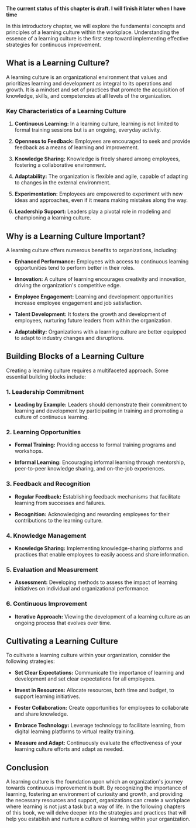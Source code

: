 **The current status of this chapter is draft. I will finish it later when I have time**

In this introductory chapter, we will explore the fundamental concepts and principles of a learning culture within the workplace. Understanding the essence of a learning culture is the first step toward implementing effective strategies for continuous improvement.

What is a Learning Culture?
---------------------------

A learning culture is an organizational environment that values and prioritizes learning and development as integral to its operations and growth. It is a mindset and set of practices that promote the acquisition of knowledge, skills, and competencies at all levels of the organization.

### Key Characteristics of a Learning Culture

1. **Continuous Learning:** In a learning culture, learning is not limited to formal training sessions but is an ongoing, everyday activity.

2. **Openness to Feedback:** Employees are encouraged to seek and provide feedback as a means of learning and improvement.

3. **Knowledge Sharing:** Knowledge is freely shared among employees, fostering a collaborative environment.

4. **Adaptability:** The organization is flexible and agile, capable of adapting to changes in the external environment.

5. **Experimentation:** Employees are empowered to experiment with new ideas and approaches, even if it means making mistakes along the way.

6. **Leadership Support:** Leaders play a pivotal role in modeling and championing a learning culture.

Why is a Learning Culture Important?
------------------------------------

A learning culture offers numerous benefits to organizations, including:

* **Enhanced Performance:** Employees with access to continuous learning opportunities tend to perform better in their roles.

* **Innovation:** A culture of learning encourages creativity and innovation, driving the organization's competitive edge.

* **Employee Engagement:** Learning and development opportunities increase employee engagement and job satisfaction.

* **Talent Development:** It fosters the growth and development of employees, nurturing future leaders from within the organization.

* **Adaptability:** Organizations with a learning culture are better equipped to adapt to industry changes and disruptions.

Building Blocks of a Learning Culture
-------------------------------------

Creating a learning culture requires a multifaceted approach. Some essential building blocks include:

### 1. Leadership Commitment

* **Leading by Example:** Leaders should demonstrate their commitment to learning and development by participating in training and promoting a culture of continuous learning.

### 2. Learning Opportunities

* **Formal Training:** Providing access to formal training programs and workshops.

* **Informal Learning:** Encouraging informal learning through mentorship, peer-to-peer knowledge sharing, and on-the-job experiences.

### 3. Feedback and Recognition

* **Regular Feedback:** Establishing feedback mechanisms that facilitate learning from successes and failures.

* **Recognition:** Acknowledging and rewarding employees for their contributions to the learning culture.

### 4. Knowledge Management

* **Knowledge Sharing:** Implementing knowledge-sharing platforms and practices that enable employees to easily access and share information.

### 5. Evaluation and Measurement

* **Assessment:** Developing methods to assess the impact of learning initiatives on individual and organizational performance.

### 6. Continuous Improvement

* **Iterative Approach:** Viewing the development of a learning culture as an ongoing process that evolves over time.

Cultivating a Learning Culture
------------------------------

To cultivate a learning culture within your organization, consider the following strategies:

* **Set Clear Expectations:** Communicate the importance of learning and development and set clear expectations for all employees.

* **Invest in Resources:** Allocate resources, both time and budget, to support learning initiatives.

* **Foster Collaboration:** Create opportunities for employees to collaborate and share knowledge.

* **Embrace Technology:** Leverage technology to facilitate learning, from digital learning platforms to virtual reality training.

* **Measure and Adapt:** Continuously evaluate the effectiveness of your learning culture efforts and adapt as needed.

Conclusion
----------

A learning culture is the foundation upon which an organization's journey towards continuous improvement is built. By recognizing the importance of learning, fostering an environment of curiosity and growth, and providing the necessary resources and support, organizations can create a workplace where learning is not just a task but a way of life. In the following chapters of this book, we will delve deeper into the strategies and practices that will help you establish and nurture a culture of learning within your organization.
